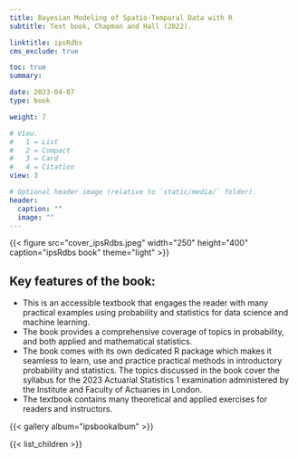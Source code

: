 ```yaml
---
title: Bayesian Modeling of Spatio-Temporal Data with R
subtitle: Text book, Chapman and Hall (2022).   

linktitle: ipsRdbs
cms_exclude: true

toc: true
summary: 

date: 2023-04-07
type: book

weight: 7

# View.
#   1 = List
#   2 = Compact
#   3 = Card
#   4 = Citation
view: 3

# Optional header image (relative to `static/media/` folder).
header:
  caption: ""
  image: ""
---
```


{{< figure src="cover_ipsRdbs.jpeg" width="250" height="400" caption="ipsRdbs book" theme="light" >}}



<h2>  Key features of the book: </h2>

<ul>
<li> This is an accessible textbook that engages the reader with many practical examples using probability and statistics for data science and machine learning. 
<li>The book provides a comprehensive coverage of topics in probability,  and both applied and mathematical statistics.
<li>The book comes with its own dedicated R package which makes it seamless to learn, use and practice practical methods in introductory probability and statistics. The topics discussed in the book cover the syllabus for the 2023 Actuarial Statistics 1 examination administered by the Institute and Faculty of Actuaries in London.
<li>The textbook contains many theoretical and applied exercises for readers and instructors. 

</ul>
{{< gallery album="ipsbookalbum" >}}

{{< list_children >}} 
